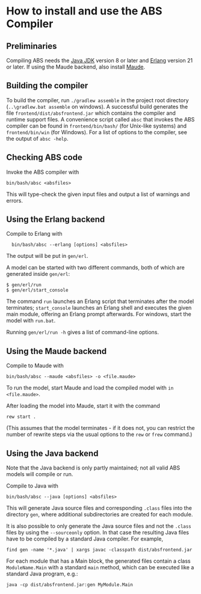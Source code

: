 # How to install and use the ABS Compiler #

## Preliminaries ##

Compiling ABS needs the [Java
JDK](http://www.oracle.com/technetwork/java/javase/downloads/index.html)
version 8 or later and [Erlang](http://www.erlang.org/downloads) version 21
or later.  If using the Maude backend, also install
[Maude](http://maude.cs.uiuc.edu/download/).

## Building the compiler ##

To build the compiler, run `./gradlew assemble` in the project root
directory (`..\gradlew.bat assemble` on windows).  A successful build
generates the file `frontend/dist/absfrontend.jar` which contains the
compiler and runtime support files.  A convenience script called
`absc` that invokes the ABS compiler can be found in
`frontend/bin/bash/` (for Unix-like systems) and `frontend/bin/win`
(for Windows).  For a list of options to the compiler, see the output
of `absc -help`.

## Checking ABS code ##

Invoke the ABS compiler with

    bin/bash/absc <absfiles>

This will type-check the given input files and output a list of warnings and
errors.

## Using the Erlang backend ##

Compile to Erlang with

      bin/bash/absc --erlang [options] <absfiles>

The output will be put in `gen/erl`.

A model can be started with two different commands, both of which are
generated inside `gen/erl`:

    $ gen/erl/run
    $ gen/erl/start_console

The command `run` launches an Erlang script that terminates after the
model terminates; `start_console` launches an Erlang shell and
executes the given main module, offering an Erlang prompt afterwards.
For windows, start the model with `run.bat`.

Running `gen/erl/run -h` gives a list of command-line options.


## Using the Maude backend ##

Compile to Maude with

    bin/bash/absc --maude <absfiles> -o <file.maude>

To run the model, start Maude and load the compiled model with `in
<file.maude>`.

After loading the model into Maude, start it with the command

    rew start .

(This assumes that the model terminates - if it does not, you can
restrict the number of rewrite steps via the usual options to the
`rew` or `frew` command.)


## Using the Java backend ##

Note that the Java backend is only partly maintained; not all valid ABS models
will compile or run.

Compile to Java with

    bin/bash/absc --java [options] <absfiles>

This will generate Java source files and corresponding `.class` files
into the directory `gen`, where additional subdirectories are created
for each module.

It is also possible to only generate the Java source files and not the
`.class` files by using the `--sourceonly` option. In that case the resulting
Java files have to be compiled by a standard Java compiler. For example,

    find gen -name '*.java' | xargs javac -classpath dist/absfrontend.jar

For each module that has a Main block, the generated files contain a class
`ModuleName.Main` with a standard `main` method, which can be executed like a
standard Java program, e.g.:

    java -cp dist/absfrontend.jar:gen MyModule.Main
